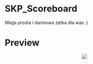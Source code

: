# SKP_Scoreboard

Mega prosta i darmowa zetka dla was :) 

# Preview

<div align='center'><img src='https://cdn.discordapp.com/attachments/1089726195832205352/1089730156039512084/image.png'/></div>